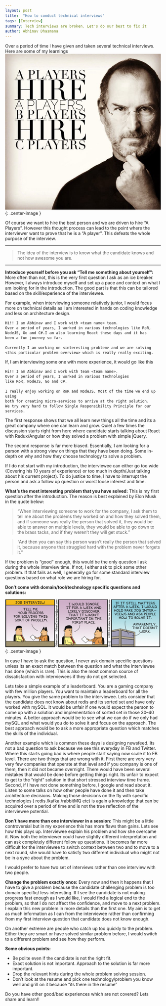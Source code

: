 ```yaml
---
layout: post
title:  "How to conduct technical interviews"
tags: [Interview]
summary: Tech interviews are broken. Let's do our best to fix it
author: Abhinav Dhasmana
---
```


Over a period of time I have given and taken several technical interviews. Here are some of my learnings
![](/images/blog/interview/1.jpeg){: .center-image }

Of course we want to hire the best person and we are driven to hire “A Players”. However this thought process can lead to the point where the interviewer want to prove that he is a “A player”. This defeats the whole purpose of the interview.

* * *

> The idea of the interview is to know what the candidate knows and not how awesome you are.

* * *

**Introduce yourself before you ask “Tell me something about yourself”:** More often than not, this is the very first question I ask as an ice breaker. However, I always introduce myself and set up a pace and context on what I am looking for in the introduction. The good part is that this can be tailored based on the skill/experience of the interviewee.

For example, when interviewing someone relatively junior, I would focus more on technical details as I am interested in hands on coding knowledge and less on architecture design.

```
Hi!! I am Abhinav and I work with <team name> team.
Over a period of years, I worked in various technologies like RoR,
NodeJS, Go and C#.I am also learning React these days and it has
been a fun journey so far.

Currently I am working on <interesting problem> and we are solving
<this particular problem overview> which is really really exciting.
```

If, I am interviewing some one with more experience, it would go like this

```
Hi!! I am Abhinav and I work with team <team name>.
Over a period of years, I worked in various technologies
like RoR, NodeJS, Go and C#.

I really enjoy working on RoR and NodeJS. Most of the time we end up using
both for creating micro-services to arrive at the right solution.
We try very hard to follow Single Responsibility Principle for our services.
```

The first response shows that we all learn new things all the time and its a great company where one can learn and grow. Quiet a few times the discussion starts right from here where candidate starts talking about React with Redux/Angular or how they solved a problem with simple jQuery.

The second response is far more biased. Essentially, I am looking for a person with a strong view on things that they have been doing. Some in-depth on why and how they choose technology to solve a problem.

If I do not start with my introduction, the interviewee can either go too wide (Covering his 10 years of experience) or too much in depth(Just talking about his current project). To do justice to time, I have to interrupt the person and ask a follow up question or worst loose interest and time.

**What’s the most interesting problem that you have solved:** This is my first question after the introduction. The reason is best explained by Elon Musk in the quote below:

> “When interviewing someone to work for the company, I ask them to tell me about the problems they worked on and how they solved them, and if someone was really the person that solved it, they would be able to answer on multiple levels, they would be able to go down to the brass tacks, and if they weren’t they will get stuck.”

> “And then you can say this person wasn’t really the person that solved it, because anyone that struggled hard with the problem never forgets it.”

If the problem is “good” enough, this would be the only question I ask during the whole interview time. If not, I either ask to pick some other problem. If that fails as well, I generally go for some standard interview questions based on what role we are hiring for.

**Don’t come with domain/tool/technology specific questions and solutions:**

![](/images/blog/interview/2.png){: .center-image }

In case I have to ask the question, I never ask domain specific questions unless its an exact match between the question and what the interviewee has done (which is rare). This is also the most common source of dissatisfaction with interviewees if they do not get selected.

Lets take a simple example of a leaderboard. You are a gaming company with few million players. You want to maintain a leaderboard for all the players. You give the same problem to the interviewee. Lets consider that the candidate does not know about redis and its sorted set and have only worked with mySQL. It would be unfair if one would expect the person to come up with a solution and implementation of sorted set in those 30–40 minutes. A better approach would be to see what we can do if we only had mySQL and what would you do to solve it and focus on the approach. The best approach would be to ask a more appropriate question which matches the skills of the individual.

Another example which is common these days is designing newsfeed. Its not a bad question to ask because we see this everyday in FB and Twitter. Where this starts going bad is where people start saying now scale it to FB level. There are two things that are wrong with it. First there are very very very few companies that operate at that level and if you company is one of them, then it did not became overnight. There would have been several mistakes that would be done before getting things right. Its unfair to expect to get to the “right” solution in that short stressed interview time frame. Second, if I have not done something before, I google and read about it. Listen to some talks on how other people have done it and then take architecture decisions. Making those decisions on the fly with specific technologies ( redis /kafka /rabbitMQ etc) is again a knowledge that can be acquired over a period of time and is not the true reflection of the interviewee potential.

**Don’t have more than one interviewer in a session:** This might be a little controversial but in my experience this has more flaws than gains. Lets see how this plays up. Interviewee explain his problem and how she overcame it. Now both the interviewer could have slightly different interpretation and can ask completely different follow up questions. It becomes far more difficult for the interviewee to switch context between two and to move to a next round, she would have to satisfy two different individual who might not be in a sync about the problem.

I would prefer to have two set of interviews rather than one interview with two people.

**Change the problem exactly once:** Every now and then it happens that I have to give a problem because the candidate challenging problem is too domain specific/ less interesting. If I see the candidate is not making progress fast enough as I would like, I would find a logical end to the problem, so that I do not affect the confidence, and move to a next problem. I explain this new problem in more details than the first one. My aim is to get as much information as I can from the interviewee rather than confirming from my first interview question that candidate does not know enough.

On another extreme are people who catch up too quickly to the problem. Either they are smart or have solved similar problem before, I would switch to a different problem and see how they perform.

**Some obvious points:**

*   Be polite even if the candidate is not the right fit.
*   Exact solution is not important. Approach to the solution is far more important.
*   Drop the relevant hints during the whole problem solving session.
*   Don’t look at the resume and pick one technology/problem you know well and grill on it because “its there in the resume”

Do you have other good/bad experiences which are not covered? Lets share and learn!!